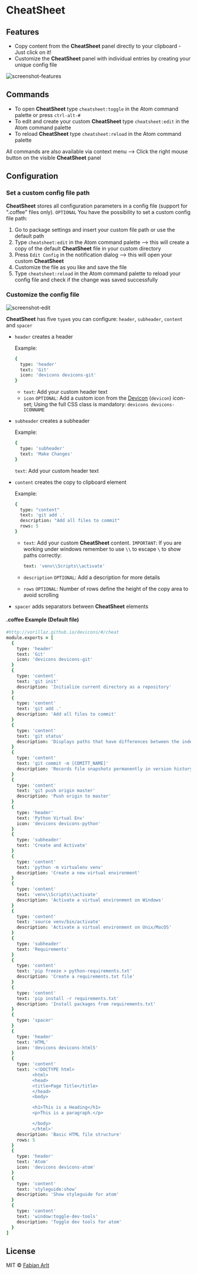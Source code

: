 # CheatSheet

## Features
-   Copy content from the **CheatSheet** panel directly to your clipboard - Just click on it!
-   Customize the **CheatSheet** panel with individual entries by creating your unique config file

![screenshot-features](https://raw.githubusercontent.com/its0n/cheatsheet/master/screenshots/cheatsheet-features.gif?token=Asylm6wUUt_U2sOLCtTflYMAhL7RmR7Lks5cSInawA%3D%3D)

## Commands
-   To open **CheatSheet** type `cheatsheet:toggle` in the Atom command palette or press `ctrl-alt-#`
-   To edit and create your custom **CheatSheet** type `cheatsheet:edit` in the Atom command palette
-   To reload **CheatSheet** type `cheatsheet:reload` in the Atom command palette

All commands are also available via context menu --> Click the right mouse button on the visible **CheatSheet** panel

## Configuration

### Set a custom config file path

**CheatSheet** stores all configuration parameters in a config file (support for ".coffee" files only).
`OPTIONAL` You have the possibility to set a custom config file path:

1.   Go to package settings and insert your custom file path or use the default path
2.   Type `cheatsheet:edit` in the Atom command palette -->
     this will create a copy of the default **CheatSheet** file in your custom directory
3.   Press `Edit Config` in the notification dialog -->
     this will open your custom **CheatSheet**
4.   Customize the file as you like and save the file
5.   Type `cheatsheet:reload` in the Atom command palette to reload your config file and check if the change was saved successfully

### Customize the config file

![screenshot-edit](/master/screenshots/cheatsheet-edit.gif?token=Asylm50ghwfXFLkZtTqerwtrqc-9zW3Oks5cSIprwA%3D%3D)

**CheatSheet** has five `type`s you can configure:
`header`, `subheader`, `content` and `spacer`

-   `header` creates a header

    Example:

    ```coffeescript
    {
      type: 'header'
      text: 'Git'
      icon: 'devicons devicons-git'
    }
    ```
    - `text`: Add your custom header text
    - `icon` `OPTIONAL`: Add a custom icon from the [Devicon](http://vorillaz.github.io/devicons/#/cheat) (`devicon`) icon-set;
      Using the full CSS class is mandatory: `devicons devicons-ICONNAME`


-   `subheader` creates a subheader

    Example:

    ```coffeescript
    {
      type: 'subheader'
      text: 'Make Changes'
    }
    ```
    `text`: Add your custom header text


-   `content` creates the copy to clipboard element

    Example:

    ```coffeescript
    {
      type: "content"
      text: 'git add .'
      description: "Add all files to commit"
      rows: 5
    }
    ```
    - `text`: Add your custom **CheatSheet** content. `IMPORTANT`: If you are working under windows remember to use `\\` to escape `\` to show paths correctly:
      ```coffeescript
      text: 'venv\\Scripts\\activate'
      ```

    - `description` `OPTIONAL`: Add a description for more details

    - `rows` `OPTIONAL`: Number of rows define the height of the copy area to avoid scrolling

-   `spacer` adds separators between **CheatSheet** elements



#### .coffee Example (Default file)

```coffeescript
#http://vorillaz.github.io/devicons/#/cheat
module.exports = [
  {
    type: 'header'
    text: 'Git'
    icon: 'devicons devicons-git'
  }
  {
    type: 'content'
    text: 'git init'
    description: 'Initialize current directory as a repository'
  }
  {
    type: 'content'
    text: 'git add .'
    description: 'Add all files to commit'
  }
  {
    type: 'content'
    text: 'git status'
    description: 'Displays paths that have differences between the index file and the current HEAD commit'
  }
  {
    type: 'content'
    text: 'git commit -m [COMITT_NAME]'
    description: 'Records file snapshots permanently in version history'
  }
  {
    type: 'content'
    text: 'git push origin master'
    description: 'Push origin to master'
  }
  {
    type: 'header'
    text: 'Python Virtual Env'
    icon: 'devicons devicons-python'
  }
  {
    type: 'subheader'
    text: 'Create and Activate'
  }
  {
    type: 'content'
    text: 'python -m virtualenv venv'
    description: 'Create a new virtual environment'
  }
  {
    type: 'content'
    text: 'venv\\Scripts\\activate'
    description: 'Activate a virtual environment on Windows'
  }
  {
    type: 'content'
    text: 'source venv/bin/activate'
    description: 'Activate a virtual environment on Unix/MacOS'
  }
  {
    type: 'subheader'
    text: 'Requirements'
  }
  {
    type: 'content'
    text: 'pip freeze > python-requirements.txt'
    description: 'Create a requirements.txt file'
  }
  {
    type: 'content'
    text: 'pip install -r requirements.txt'
    description: 'Install packages from requirements.txt'
  }
  {
    type: 'spacer'
  }
  {
    type: 'header'
    text: 'HTML'
    icon: 'devicons devicons-html5'
  }
  {
    type: 'content'
    text: '<!DOCTYPE html>
          <html>
          <head>
          <title>Page Title</title>
          </head>
          <body>

          <h1>This is a Heading</h1>
          <p>This is a paragraph.</p>

          </body>
          </html>'
    description: 'Basic HTML file structure'
    rows: 5
  }
  {
    type: 'header'
    text: 'Atom'
    icon: 'devicons devicons-atom'
  }
  {
    type: 'content'
    text: 'styleguide:show'
    description: 'Show styleguide for atom'
  }
  {
    type: 'content'
    text: 'window:toggle-dev-tools'
    description: 'Toggle dev tools for atom'
  }
]
```

## License

MIT © [Fabian Arlt](https://github.com/its0n)
